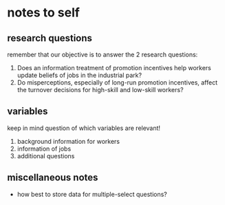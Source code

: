 # notes to self

## research questions

remember that our objective is to answer the 2 research questions:

1. Does an information treatment of promotion incentives help workers update beliefs of
jobs in the industrial park?
2. Do misperceptions, especially of long-run promotion incentives, affect the turnover
decisions for high-skill and low-skill workers?


## variables

keep in mind question of which variables are relevant!

1. background information for workers
2. information of jobs
3. additional questions


## miscellaneous notes

- how best to store data for multiple-select questions?
